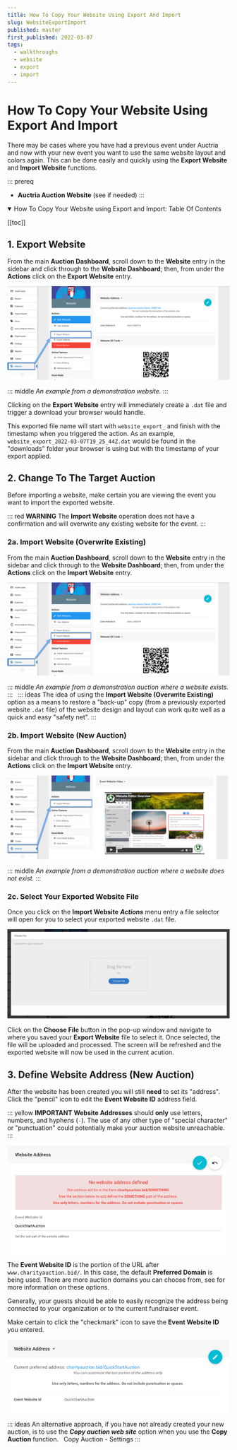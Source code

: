 ```yaml
---
title: How To Copy Your Website Using Export And Import
slug: WebsiteExportImport
published: master
first_published: 2022-03-07
tags:
  - walkthroughs
  - website
  - export
  - import
---
```


# How To Copy Your Website Using Export And Import <New/>

There may be cases where you have had a previous event under Auctria and now with your new event you want to use the same website layout and colors again. This can be done easily and quickly using the **Export Website** and **Import Website** functions.

::: prereq
- **Auctria Auction Website** (see <IndexLink slug="Walkthroughs_CreateNewWebSite2021"/> if needed)
:::

<HRDiv/>

<details open>
  <summary class="title">How To Copy Your Website using Export and Import: Table Of Contents</summary>

  [[toc]]

</details>

## 1. Export Website

From the main **Auction Dashboard**, scroll down to the **Website** entry in the sidebar and click through to the **Website Dashboard**; then, from under the **Actions** click on the **Export Website** entry.

![img](./index.assets/ExportWebsite.png)

::: middle
*An example from a demonstration website.*
:::

Clicking on the **Export Website** entry will immediately create a `.dat` file and trigger a download your browser would handle.

This exported file name will start with `website_export_` and finish with the timestamp when you triggered the action. As an example, `website_export_2022-03-07T19_25_44Z.dat` would be found in the "downloads" folder your browser is using but with the timestamp of your export applied.

<HRDiv/>

## 2. Change To The Target Auction

Before importing a website, make certain you are viewing the event you want to import the exported website.

::: red
**WARNING**
The **Import Website** operation does not have a confirmation and will overwrite any existing website for the event.
:::

### 2a. Import Website (Overwrite Existing)

From the main **Auction Dashboard**, scroll down to the **Website** entry in the sidebar and click through to the **Website Dashboard**; then, from under the **Actions** click on the **Import Website** entry.

![img](./index.assets/ImportWebsite.png)

::: middle
*An example from a demonstration auction where a website exists.*
:::
&nbsp;
::: ideas
The idea of using the **Import Website (Overwrite Existing)** option as a means to restore a "back-up" copy (from a previously exported website `.dat` file) of the website design and layout can work quite well as a quick and easy "safety net".
:::

### 2b. Import Website (New Auction)

From the main **Auction Dashboard**, scroll down to the **Website** entry in the sidebar and click through to the **Website Dashboard**; then, from under the **Actions** click on the **Import Website** entry.

![img](./index.assets/ImportWebsiteNew.png)

::: middle
*An example from a demonstration auction where a website does not exist.*
:::

### 2c. Select Your Exported Website File

Once you click on the **Import Website** **_Actions_** menu entry a file selector will open for you to select your exported website `.dat` file.

![img](./index.assets/ChooseFile.png)

Click on the **Choose File** button in the pop-up window and navigate to where you saved your **Export Website** file to select it. Once selected, the file will be uploaded and processed. The screen will be refreshed and the exported website will now be used in the current acution.

<HRDiv/>

## 3. Define Website Address (New Auction)

After the website has been created you will still **need** to set its "address". Click the "pencil" icon to edit the **Event Website ID** address field.

::: yellow
**IMPORTANT**
**Website Addresses** should **only** use letters, numbers, and hyphens (`-`). The use of any other type of "special character" or "punctuation" could potentially make your auction website unreachable.
:::

![img](./index.assets/WebsiteAddress_NotSaved.png)

The **Event Website ID** is the portion of the URL after `www.charityauction.bid/`. In this case, the default **Preferred Domain** is being used. There are more auction domains you can choose from, see <IndexLink slug="SetWebsiteAddress"/> for more information on these options.

Generally, your guests should be able to easily recognize the address being connected to your organization or to the current fundraiser event.

Make certain to click the "checkmark" icon to save the **Event Website ID** you entered.

![img](./index.assets/WebsiteAddress_Saved.png)

::: ideas
An alternative approach, if you have not already created your new auction, is to use the **_Copy auction web site_** option when you use the **Copy Auction** function.
&nbsp;
<Linked slug="CopyAuction" anchor="settings">Copy Auction - Settings</Linked>
:::

<ChildPages/>
<Revised text="Added" date="2022-03-07"/>
